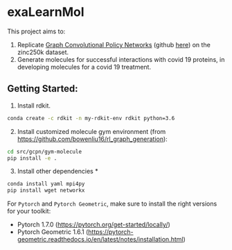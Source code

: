 # exaLearnMol

This project aims to:

1. Replicate [Graph Convolutional Policy Networks](https://arxiv.org/abs/1806.02473) (github [here](https://github.com/bowenliu16/rl_graph_generation)) on the zinc250k dataset.
2. Generate molecules for successful interactions with covid 19 proteins, in developing molecules for a covid 19 treatment.

## Getting Started:
1. Install rdkit.
```bash
conda create -c rdkit -n my-rdkit-env rdkit python=3.6
```
2. Install customized molecule gym environment (from https://github.com/bowenliu16/rl_graph_generation):
```bash
cd src/gcpn/gym-molecule
pip install -e .
```
3. Install other dependencies \*
```bash
conda install yaml mpi4py
pip install wget networkx
```
For `Pytorch` and `Pytorch Geometric`, make sure to install the right versions for your toolkit:
- Pytorch 1.7.0 (https://pytorch.org/get-started/locally/)
- Pytorch Geometric 1.6.1 (https://pytorch-geometric.readthedocs.io/en/latest/notes/installation.html)
